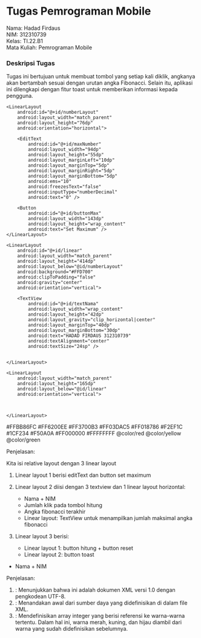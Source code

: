 # Tugas Pemrograman Mobile

Nama: Hadad Firdaus  
NIM: 312310739  
Kelas: TI.22.B1  
Mata Kuliah: Pemrograman Mobile

### Deskripsi Tugas
Tugas ini bertujuan untuk membuat tombol yang setiap kali diklik, angkanya akan bertambah sesuai dengan urutan angka Fibonacci. Selain itu, aplikasi ini dilengkapi dengan fitur toast untuk memberikan informasi kepada pengguna.

<?xml version="1.0" encoding="utf-8"?>
<RelativeLayout xmlns:android="http://schemas.android.com/apk/res/android"
    android:layout_width="match_parent"
    android:layout_height="match_parent">

    <LinearLayout
        android:id="@+id/numberLayout"
        android:layout_width="match_parent"
        android:layout_height="76dp"
        android:orientation="horizontal">

        <EditText
            android:id="@+id/maxNumber"
            android:layout_width="94dp"
            android:layout_height="55dp"
            android:layout_marginLeft="10dp"
            android:layout_marginTop="5dp"
            android:layout_marginRight="5dp"
            android:layout_marginBottom="5dp"
            android:ems="10"
            android:freezesText="false"
            android:inputType="numberDecimal"
            android:text="0" />

        <Button
            android:id="@+id/buttonMax"
            android:layout_width="143dp"
            android:layout_height="wrap_content"
            android:text="Set Maximum" />
    </LinearLayout>

    <LinearLayout
        android:id="@+id/linear"
        android:layout_width="match_parent"
        android:layout_height="414dp"
        android:layout_below="@id/numberLayout"
        android:background="#FFD700"
        android:clipToPadding="false"
        android:gravity="center"
        android:orientation="vertical">

        <TextView
            android:id="@+id/textNama"
            android:layout_width="wrap_content"
            android:layout_height="42dp"
            android:layout_gravity="clip_horizontal|center"
            android:layout_marginTop="40dp"
            android:layout_marginBottom="30dp"
            android:text="HADAD FIRDAUS 312310739"
            android:textAlignment="center"
            android:textSize="24sp" />


    </LinearLayout>

    <LinearLayout
        android:layout_width="match_parent"
        android:layout_height="165dp"
        android:layout_below="@id/linear"
        android:orientation="vertical">

        

    </LinearLayout>

</RelativeLayout>
<?xml version="1.0" encoding="utf-8"?>
<resources>
    <color name="purple_200">#FFBB86FC</color>
    <color name="purple_500">#FF6200EE</color>
    <color name="purple_700">#FF3700B3</color>
    <color name="teal_200">#FF03DAC5</color>
    <color name="teal_700">#FF018786</color>
    <color name="yellow">#F2EF1C</color>
    <color name="green">#1CF234</color>
    <color name="red">#F50A0A</color>
    <color name="black">#FF000000</color>
    <color name="white">#FFFFFFFF</color>
    <integer-array name="warna_background_fibo">
        <item>@color/red</item>
        <item>@color/yellow</item>
        <item>@color/green</item>
    </integer-array>
</resources>

Penjelasan:

Kita isi relative layout dengan 3 linear layout

1. Linear layout 1 berisi editText dan button set maximum
2. Linear layout 2 diisi dengan 3 textview dan 1 linear layout horizontal:
   - Nama + NIM
   - Jumlah klik pada tombol hitung
   - Angka fibonacci terakhir
   - Linear layout: TextView untuk menampilkan jumlah maksimal angka fibonacci

3. Linear layout 3 berisi:
   - Linear layout 1: button hitung + button reset
   - Linear layout 2: button toast

- Nama + NIM



Penjelasan:


1. <?xml version="1.0" encoding="utf-8"?>: Menunjukkan bahwa ini adalah dokumen XML versi 1.0 dengan pengkodean UTF-8.
2. <resources>: Menandakan awal dari sumber daya yang didefinisikan di dalam file XML.
3. <integer-array>: Mendefinisikan array integer yang berisi referensi ke warna-warna tertentu. Dalam hal ini, warna merah, kuning, dan hijau diambil dari warna yang sudah didefinisikan sebelumnya.
